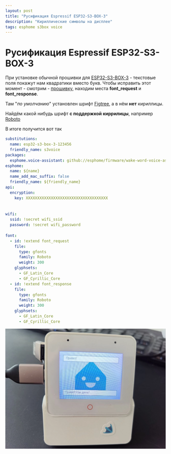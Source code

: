 ```yaml
---
layout: post
title: "Русификация Espressif ESP32-S3-BOX-3"
description: "Кириллические символы на дисплее"
tags: esphome s3box voice
---
```


# Русификация Espressif ESP32-S3-BOX-3

При установке обычной прошивки для [ESP32-S3-BOX-3](https://aliexpress.com/wholesale?SearchText=Espressif+ESP32-S3-BOX-3&g=y&page=1) - текстовые поля покажут нам квадратики вместо букв. Чтобы исправить этот момент - смотрим - [прошивку](https://github.com/search?q=repo%3Aesphome%2Fwake-word-voice-assistants%20font_request&type=code), находим места **font_request** и **font_response**. 

Там "*по умолчанию*" установлен шрифт [Figtree](https://fonts.google.com/specimen/Figtree), а в нём **нет** кириллицы.

Найдём какой нибудь шрифт **с поддержкой киррилицы**, например [Roboto](https://fonts.google.com/specimen/Roboto)

В итоге получится вот так
```yaml
substitutions:
  name: esp32-s3-box-3-123456
  friendly_name: s3voice
packages:
  esphome.voice-assistant: github://esphome/firmware/wake-word-voice-assistant/esp32-s3-box-3.yaml@main
esphome:
  name: ${name}
  name_add_mac_suffix: false
  friendly_name: ${friendly_name}
api:
  encryption:
    key: XXXXXXXXXXXXXXXXXXXXXXXXXXXXXXXXXXXX


wifi:
  ssid: !secret wifi_ssid
  password: !secret wifi_password

font:
  - id: !extend font_request
    file:
      type: gfonts
      family: Roboto
      weight: 300
    glyphsets:
      - GF_Latin_Core
      - GF_Cyrillic_Core
  - id: !extend font_response
    file:
      type: gfonts
      family: Roboto
      weight: 300
    glyphsets:
      - GF_Latin_Core
      - GF_Cyrillic_Core
```
![RUS-ESP32-S3-BOX-3](/assets/blog/esp-s3/RUS-ESP32-S3-BOX-3.webp)